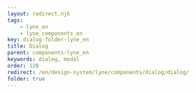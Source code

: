 ```yaml
---
layout: redirect.njk
tags: 
    - lyne_en
    - lyne_components_en
key: dialog-folder-lyne_en
title: Dialog
parent: components-lyne_en
keywords: dialog, modal
order: 120
redirect: /en/design-system/lyne/components/dialog/dialog/
folder: true
---
```

